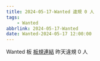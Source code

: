 ```yaml
---
title: 2024-05-17-Wanted 違規 0 人
tags:
    - Wanted
abbrlink: 2024-05-17-Wanted
date: Wanted-2024-05-17 12:00:00
---
```

Wanted 板 [板規連結](https://www.ptt.cc/bbs/Wanted/M.1608829773.A.D3B.html)
昨天違規 0 人
